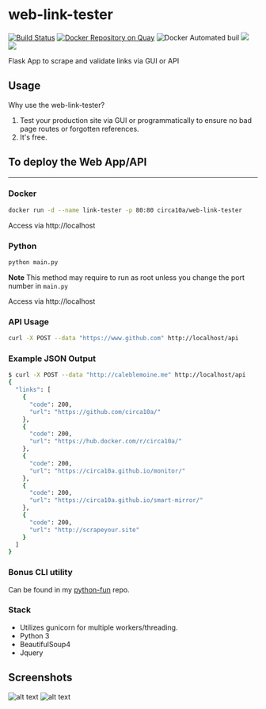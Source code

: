 # web-link-tester
[![Build Status](https://travis-ci.org/circa10a/web-link-tester.svg?branch=master)](https://travis-ci.org/circa10a/web-link-tester)
[![Docker Repository on Quay](https://quay.io/repository/circa10a/web-link-tester/status "Docker Repository on Quay")](https://quay.io/repository/circa10a/web-link-tester)
![Docker Automated buil](https://img.shields.io/docker/automated/jrottenberg/ffmpeg.svg)
[![](https://images.microbadger.com/badges/image/circa10a/web-link-tester.svg)](https://microbadger.com/images/circa10a/web-link-tester "Get your own image badge on microbadger.com")
[![](https://images.microbadger.com/badges/version/circa10a/web-link-tester.svg)](https://microbadger.com/images/circa10a/web-link-tester "Get your own version badge on microbadger.com")

Flask App to scrape and validate links via GUI or API

## Usage
Why use the web-link-tester?

1) Test your production site via GUI or programmatically to ensure no bad page routes or forgotten references.
2) It's free.

## To deploy the Web App/API
---

### Docker

```bash
docker run -d --name link-tester -p 80:80 circa10a/web-link-tester
```

Access via http://localhost

### Python

```bash
python main.py
```
**Note** This method may require to run as root unless you change the port number in `main.py`

Access via http://localhost

### API Usage

```bash
curl -X POST --data "https://www.github.com" http://localhost/api
```

### Example JSON Output

```bash
$ curl -X POST --data "http://caleblemoine.me" http://localhost/api
{
  "links": [
    {
      "code": 200,
      "url": "https://github.com/circa10a/"
    },
    {
      "code": 200,
      "url": "https://hub.docker.com/r/circa10a/"
    },
    {
      "code": 200,
      "url": "https://circa10a.github.io/monitor/"
    },
    {
      "code": 200,
      "url": "https://circa10a.github.io/smart-mirror/"
    },
    {
      "code": 200,
      "url": "http://scrapeyour.site"
    }
  ]
}
```

### Bonus CLI utility
Can be found in my [python-fun](https://github.com/circa10a/python-fun) repo.

### Stack
- Utilizes gunicorn for multiple workers/threading.
- Python 3
- BeautifulSoup4
- Jquery

## Screenshots

![alt text](https://i.imgur.com/cwC8HcK.png)
![alt text](https://i.imgur.com/9l6OHDX.png)

